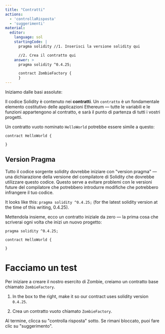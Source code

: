 ```yaml
---
title: "Contratti"
actions:
  - 'controllaRisposta'
  - 'suggerimenti'
material:
  editor:
    language: sol
    startingCode: |
      pragma solidity //1. Inserisci la versione solidity qui

      //2. Crea il contratto qui
    answer: >
      pragma solidity ^0.4.25;

      contract ZombieFactory {
      }
---
```

Iniziamo dalle basi assolute:

Il codice Solidity è contenuto nei **contratti**. Un `contratto` è un fondamentale elemento costitutivo delle applicazioni Ethereum — tutte le variabili e le funzioni appartengono al contratto, e sarà il punto di partenza di tutti i vostri progetti.

Un contratto vuoto nominato `HelloWorld` potrebbe essere simile a questo:

    contract HelloWorld {
    
    }
    

## Version Pragma

Tutto il codice sorgente solidity dovrebbe iniziare con "version pragma" — una dichiarazione della versione del compilatore di Solidity che dovrebbe utilizzare questo codice. Questo serve a evitare problemi con le versioni future del compilatore che potrebbero introdurre modifiche che potrebbero infrangere il tuo codice.

It looks like this: `pragma solidity ^0.4.25;` (for the latest solidity version at the time of this writing, 0.4.25).

Mettendola insieme, ecco un contratto iniziale da zero — la prima cosa che scriverai ogni volta che inizi un nuovo progetto:

    pragma solidity ^0.4.25;
    
    contract HelloWorld {
    
    }
    

# Facciamo un test

Per iniziare a creare il nostro esercito di Zombie, creiamo un contratto base chiamato `ZombieFactory`.

1. In the box to the right, make it so our contract uses solidity version `0.4.25`.

2. Crea un contratto vuoto chiamato `ZombieFactory`.

Al termine, clicca su "controlla risposta" sotto. Se rimani bloccato, puoi fare clic su "suggerimento".